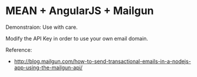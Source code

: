 # MEAN + AngularJS + Mailgun

Demonstraion: Use with care.

Modify the API Key in order to use your own email domain.

Reference:

- http://blog.mailgun.com/how-to-send-transactional-emails-in-a-nodejs-app-using-the-mailgun-api/